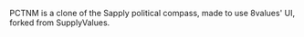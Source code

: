 PCTNM is a clone of the Sapply political compass, made to use 8values' UI, forked from SupplyValues.
